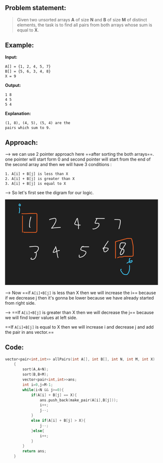 ## Problem statement:

> Given two unsorted arrays **A** of size **N** and **B** of size **M** of distinct elements, the task is to find all pairs from both arrays whose sum is equal to **X**.

## Example:

**Input:**

```
A[] = {1, 2, 4, 5, 7}
B[] = {5, 6, 3, 4, 8}
X = 9
```

**Output:**

```
1 8
4 5
5 4
```

**Explanation:**

```
(1, 8), (4, 5), (5, 4) are the
pairs which sum to 9.
```

## Approach:

--> we can use 2 pointer approach here ==after sorting the both arrays==. one pointer will start form 0 and second pointer will start from the end of the second array and then we will have 3 conditions :

```
1. A[i] + B[j] is less than X
2. A[i] + B[j] is greater than X
3. A[i] + B[j] is equal to X
```

--> So let's first see the digram for our logic.

![](../DP/Attachments/Pastedimage20220508160548.png)

--> Now ==if `A[i]+B[j]` is less than X then we will increase the i== because if we decrease j then it's gonna be lower because we have already started from right side.

--> ==If `A[i]+B[j]` is greater than X then we will decrease the j== because we will find lower values at left side.

==If `A[i]+B[j]` is equal to X then we will increase i and decrease j and add the pair in ans vector.==

## Code:

```cpp
vector<pair<int,int>> allPairs(int A[], int B[], int N, int M, int X)
    {
        sort(A,A+N);
        sort(B,B+M);
        vector<pair<int,int>>ans;
        int i=0,j=M-1;
        while(i<N && j>=0){
            if(A[i] + B[j] == X){
                ans.push_back(make_pair(A[i],B[j]));
                i++;
                j--;
            }
            else if(A[i] + B[j] > X){
                j--;
            }else{
                i++;
            }
        }
        return ans;
    }
```
